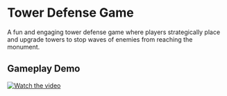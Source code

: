 # Tower Defense Game

A fun and engaging tower defense game where players strategically place and upgrade towers to stop waves of enemies from reaching the monument.

## Gameplay Demo

[![Watch the video](https://img.youtube.com/vi/YpCwRT97ahk/0.jpg)](https://youtu.be/YpCwRT97ahk)
